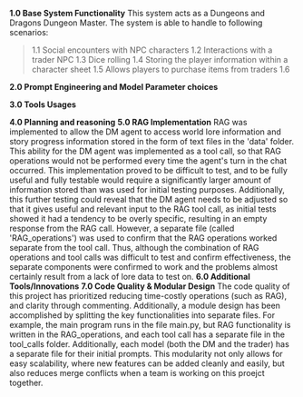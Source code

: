 **1.0 Base System Functionality**
This system acts as a Dungeons and Dragons Dungeon Master. The system is able to handle to following scenarios:
>1.1 Social encounters with NPC characters 
>1.2 Interactions with a trader NPC
>1.3 Dice rolling 
>1.4 Storing the player information within a character sheet
>1.5 Allows players to purchase items from traders
>1.6  

**2.0 Prompt Engineering and Model Parameter choices**

**3.0 Tools Usages**

**4.0 Planning and reasoning** 
**5.0 RAG Implementation**
RAG was implemented to allow the DM agent to access world lore information and story progress information stored in the form of text files in the 'data' folder.  This ability for the DM agent was implemented as a tool call, so that RAG operations would not be performed every time the agent's turn in the chat occurred.  This implementation proved to be difficult to test, and to be fully useful and fully testable would require a significantly larger amount of information stored than was used for initial testing purposes.  Additionally, this further testing could reveal that the DM agent needs to be adjusted so that it gives useful and relevant input to the RAG tool call, as initial tests showed it had a tendency to be overly specific, resulting in an empty response from the RAG call. However, a separate file (called 'RAG_operations') was used to confirm that the RAG operations worked separate from the tool call.  Thus, although the combination of RAG operations and tool calls was difficult to test and confirm effectiveness, the separate components were confirmed to work and the problems almost certainly result from a lack of lore data to test on. 
**6.0 Additional Tools/Innovations** 
**7.0 Code Quality & Modular Design**
The code quality of this project has prioritized reducing time-costly operations (such as RAG), and clarity through commenting.  Additionally, a module design has been accomplished by splitting the key functionalities into separate files.  For example, the main program runs in the file main.py, but RAG functionality is written in the RAG_operations, and each tool call has a separate file in the tool_calls folder.  Additionally, each model (both the DM and the trader) has a separate file for their initial prompts. This modularity not only allows for easy scalability, where new features can be added cleanly and easily, but also reduces merge conflicts when a team is working on this proejct together.